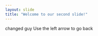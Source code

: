 ```yaml
---
layout: slide
title: "Welcome to our second slide!"
---
```

changed guy
Use the left arrow to go back
